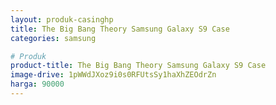 ```yaml
---
layout: produk-casinghp
title: The Big Bang Theory Samsung Galaxy S9 Case
categories: samsung

# Produk
product-title: The Big Bang Theory Samsung Galaxy S9 Case
image-drive: 1pWWdJXoz9i0s0RFUtsSy1haXhZEOdrZn
harga: 90000
---
```

